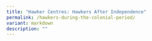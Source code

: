 ```yaml
---
title: "Hawker Centres: Hawkers After Independence"
permalink: /hawkers-during-the-colonial-period/
variant: markdown
description: ""
---
```

